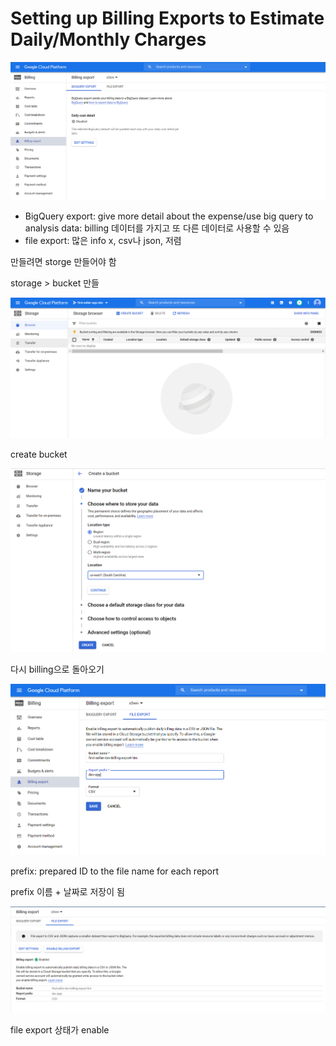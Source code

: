 # Setting up Billing Exports to Estimate Daily/Monthly Charges

![](../../../.gitbook/assets/image%20%28102%29.png)

* BigQuery export: give more detail about the expense/use big query to analysis data: billing 데이터를 가지고 또 다른 데이터로 사용할 수 있음
* file export: 많은 info x, csv나 json, 저렴

만들려면 storge 만들어야 함

storage &gt; bucket 만들

![](../../../.gitbook/assets/image%20%28128%29.png)

create bucket

![](../../../.gitbook/assets/image%20%28116%29.png)

다시 billing으로 돌아오기

![](../../../.gitbook/assets/image%20%2897%29.png)

prefix: prepared ID to the file  name for each report

prefix 이름 + 날짜로 저장이 됨



![](../../../.gitbook/assets/image%20%28107%29.png)

file export 상태가 enable



